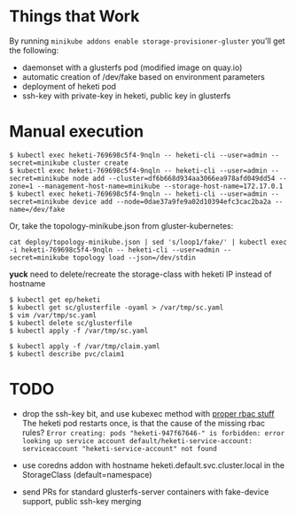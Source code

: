 # Things that Work

By running `minikube addons enable storage-provisioner-gluster` you'll get the following:

- daemonset with a glusterfs pod (modified image on quay.io)
- automatic creation of /dev/fake based on environment parameters
- deployment of heketi pod
- ssh-key with private-key in heketi, public key in glusterfs

# Manual execution

```
$ kubectl exec heketi-769698c5f4-9nqln -- heketi-cli --user=admin --secret=minikube cluster create
$ kubectl exec heketi-769698c5f4-9nqln -- heketi-cli --user=admin --secret=minikube node add --cluster=df6b668d934aa3066ea978afd049dd54 --zone=1 --management-host-name=minikube --storage-host-name=172.17.0.1
$ kubectl exec heketi-769698c5f4-9nqln -- heketi-cli --user=admin --secret=minikube device add --node=0dae37a9fe9a02d10394efc3cac2ba2a --name=/dev/fake
```

Or, take the topology-minikube.json from gluster-kubernetes:

```
cat deploy/topology-minikube.json | sed 's/loop1/fake/' | kubectl exec -i heketi-769698c5f4-9nqln -- heketi-cli --user=admin --secret=minikube topology load --json=/dev/stdin
```

**yuck** need to delete/recreate the storage-class with heketi IP instead of hostname

```
$ kubectl get ep/heketi
$ kubectl get sc/glusterfile -oyaml > /var/tmp/sc.yaml
$ vim /var/tmp/sc.yaml
$ kubectl delete sc/glusterfile
$ kubectl apply -f /var/tmp/sc.yaml
```

```
$ kubectl apply -f /var/tmp/claim.yaml
$ kubectl describe pvc/claim1
```

# TODO

- drop the ssh-key bit, and use kubexec method with [proper rbac stuff](https://github.com/heketi/heketi/blob/master/docs/admin/install-kubernetes.md)
  The heketi pod restarts once, is that the cause of the missing rbac rules?
  `Error creating: pods "heketi-947f67646-" is forbidden: error looking up service account default/heketi-service-account: serviceaccount "heketi-service-account" not found`

- use coredns addon with hostname heketi.default.svc.cluster.local in the StorageClass (default=namespace)
- send PRs for standard glusterfs-server containers with fake-device support, public ssh-key merging
